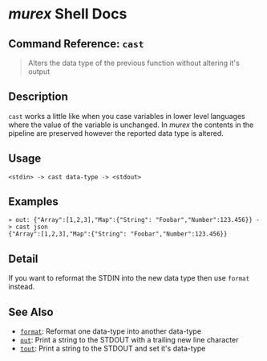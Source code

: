 # _murex_ Shell Docs

## Command Reference: `cast`

> Alters the data type of the previous function without altering it's output

## Description

`cast` works a little like when you case variables in lower level languages
where the value of the variable is unchanged. In _murex_ the contents in
the pipeline are preserved however the reported data type is altered.

## Usage

    <stdin> -> cast data-type -> <stdout>

## Examples

    » out: {"Array":[1,2,3],"Map":{"String": "Foobar","Number":123.456}} -> cast json
    {"Array":[1,2,3],"Map":{"String": "Foobar","Number":123.456}}

## Detail

If you want to reformat the STDIN into the new data type then use `format`
instead.

## See Also

* [`format`](../commands/format.md):
  Reformat one data-type into another data-type
* [`out`](../commands/out.md):
  Print a string to the STDOUT with a trailing new line character
* [`tout`](../commands/tout.md):
  Print a string to the STDOUT and set it's data-type
